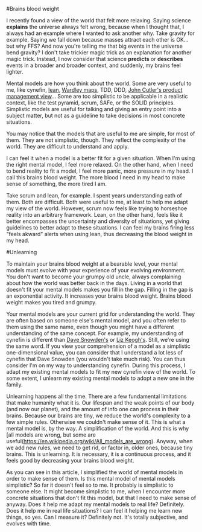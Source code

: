 #Brains blood weight

I recently found a view of the world that felt more relaxing.
Saying science **explains** the universe always felt wrong, because when I thought that, I always had an example where I wanted to ask another why.
Take gravity for example. Saying we fall down because masses attract each other is OK... but why FFS?
And now you're telling me that big events in the universe bend gravity?
I don't take trickier magic trick as an explanation for another magic trick.
Instead, I now consider that science **predicts** or **describes** events in a broader and broader context, and suddenly, my brains feel lighter.

Mental models are how you think about the world. Some are very useful to me, like cynefin, [lean](https://planet-lean.com/), [Wardley maps](https://medium.com/wardleymaps), TDD, DDD, [John Cutler's product management view](https://medium.com/@johnpcutler)...
Some are too simplistic to be applicable in a realistic context, like the test pyramid, scrum, SAFe, or the SOLID principles.
Simplistic models are useful for talking and giving an entry point into a subject matter, but not as a guideline to take decisions in most concrete situations.

You may notice that the models that are useful to me are simple, for most of them.
They are not simplistic, though.
They reflect the complexity of the world. They are difficult to understand and apply.

I can feel it when a model is a better fit for a given situation.
When I'm using the right mental model, I feel more relaxed.
On the other hand, when I need to bend reality to fit a model, I feel more panic, more pressure in my head.
I call this brains blood weight.
The more blood I need in my head to make sense of something, the more tired I am.

Take scrum and lean, for example.
I spent years understanding eath of them.
Both are difficult. Both were useful to me, at least to help me adapt my view of the world.
However, scrum now feels like trying to horseshoe reality into an arbitrary framework.
Lean, on the other hand, feels like it better encompasses the uncertainty and diversity of situations, yet giving guidelines to better adapt to these situations.
I can feel my brains firing less "feels akward" alerts when using lean, thus decreasing the blood weight in my head.

#Unlearning

To maintain your brains blood weight at a bearable level, your mental models must evolve with your experience of your evolving environment.
You don't want to become your grumpy old uncle, always complaining about how the world was better back in the days.
Living in a world that doesn't fit your mental models makes you fill in the gap.
Filling in the gap is an exponential activity.
It increases your brains blood weight.
Brains blood weight makes you tired and grumpy.

Your mental models are your current grid for understanding the world.
They are often based on someone else's mental model, and you often refer to them using the same name, even though you might have a different understanding of the same concept.
For example, my understanding of cynefin is different than [Dave Snowden's](https://www.youtube.com/watch?v=N7oz366X0-8) or [Liz Keogh's](https://lizkeogh.com/cynefin-for-everyone/). Still, we're using the same word.
If you view your comprehension of a model as a simplistic one-dimensional value, you can consider that I understand a lot less of cynefin that Dave Snowden (you wouldn't take much risk).
You can thus consider I'm on my way to understanding cynefin.
During this process, I adapt my existing mental models to fit my new cynefin view of the world.
To some extent, I unlearn my existing mental models to adopt a new one in the family.

Unlearning happens all the time. There are a few fundamental limitations that make humanity what it is.
Our lifespan and the weak points of our body (and now our planet), and the amount of info one can process in their brains.
Because our brains are tiny, we reduce the world's complexity to a few simple rules. Otherwise we couldn't make sense of it.
This is what a mental model is, by the way. A simplification of the world. And this is why [all models are wrong, but some are useful(https://en.wikipedia.org/wiki/All_models_are_wrong).
Anyway, when we add new rules, we need to get rid, or factor in, older ones, because tiny brains.
This is unlearning. It is necessary, it is a continuous process, and it feels good by decreasing your brains blood weight.

As you can see in this article, I simplified the world of mental models in order to make sense of them.
Is this mental model of mental models simplistic? So far it doesn't feel so to me. It probably is simplistic to someone else.
It might become simplistic to me, when I encounter more concrete situations that don't fit this model, but that I need to make sense of anyway.
Does it help me adapt my mental models to real life? Definitely.
Does it help me in real life situations? I can feel it helping me learn new things, so yes.
Can I measure it? Definitely not. It's totally subjective, and evolves with time.
